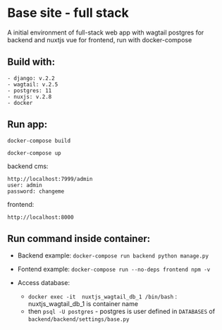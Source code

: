 # Base site - full stack
A initial environment of full-stack web app with wagtail postgres for backend and nuxtjs vue for frontend, run with docker-compose
## Build with:
```
- django: v.2.2
- wagtail: v.2.5
- postgres: 11
- nuxjs: v.2.8
- docker
```
## Run app:
```
docker-compose build
```
```
docker-compose up
```
backend cms:
```
http://localhost:7999/admin
user: admin
password: changeme
```
frontend:
```
http://localhost:8000
```
## Run command inside container:
- Backend example: `docker-compose run backend python manage.py`

- Fontend example: `docker-compose run --no-deps frontend npm -v`

- Access database: 
    - `docker exec -it  nuxtjs_wagtail_db_1 /bin/bash` : nuxtjs_wagtail_db_1 is container name
    - then `psql -U postgres` - postgres is user defined in `DATABASES` of `backend/backend/settings/base.py`
